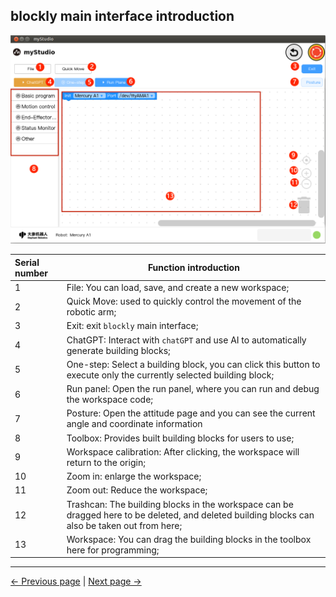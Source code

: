 ## blockly main interface introduction

<img src="..\resources\1-blockly\images\interface_description\1.png" style="zoom: 67%;" />

| Serial number | Function introduction                                        |
| :------------ | ------------------------------------------------------------ |
| 1             | File: You can load, save, and create a new workspace;        |
| 2             | Quick Move: used to quickly control the movement of the robotic arm; |
| 3             | Exit: exit `blockly` main interface;                         |
| 4             | ChatGPT: Interact with `chatGPT` and use AI to automatically generate building blocks; |
| 5             | One-step: Select a building block, you can click this button to execute only the currently selected building block; |
| 6             | Run panel: Open the run panel, where you can run and debug the workspace code; |
| 7             | Posture: Open the attitude page and you can see the current angle and coordinate information |
| 8             | Toolbox: Provides built building blocks for users to use;    |
| 9             | Workspace calibration: After clicking, the workspace will return to the origin; |
| 10            | Zoom in: enlarge the workspace;                              |
| 11            | Zoom out: Reduce the workspace;                              |
| 12            | Trashcan: The building blocks in the workspace can be dragged here to be deleted, and deleted building blocks can also be taken out from here; |
| 13            | Workspace: You can drag the building blocks in the toolbox here for programming; |

---

[← Previous page](./1-myBlocklyFirstUse.md) | [Next page →](./3-littleCase.md)
